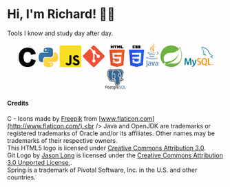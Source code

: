# Hi, I'm Richard! 🤝🏻 

Tools I know and study day after day.

<p align="center">
  <a href="https://gcc.gnu.org/"><img src="https://github.com/RRICHARRD/RRICHARRD/blob/master/tech-logos/c.png" alt="c-logo" width="45"/></a>
  <a href="https://www.python.org"><img src="https://github.com/RRICHARRD/RRICHARRD/blob/master/tech-logos/python.png" alt="python-logo" width="45"/></a>
  <a href="https://www.javascript.com/"><img src="https://github.com/RRICHARRD/RRICHARRD/blob/master/tech-logos/jslogo.png" alt="js-logo" width="50"/></a>
  <a href="https://git.scm.com"><img src="https://github.com/RRICHARRD/RRICHARRD/blob/master/tech-logos/git.png" alt="git-logo" width="50"/></a>
  <a href="https://www.w3.org/html/logo/"><img src="https://github.com/RRICHARRD/RRICHARRD/blob/master/tech-logos/html5.png" alt="html5-logo" width="50"/></a>
  <a href="https://www.w3schools.com/css/"><img src="https://github.com/RRICHARRD/RRICHARRD/blob/master/tech-logos/css3.png" alt="css3-logo" width="35"/></a>
  <a href="https://www.oracle.com/java/"><img src="https://github.com/RRICHARRD/RRICHARRD/blob/master/tech-logos/java.png" alt="Angular-logo" width="30"/></a>
  <a href="https://spring.io/"><img src="https://github.com/RRICHARRD/RRICHARRD/blob/master/tech-logos/spring.svg" alt="Spring-logo" width="50"/></a>
  <a href="https://mysql.com"><img src="https://github.com/RRICHARRD/RRICHARRD/blob/master/tech-logos/mysql.png" alt="mysql-logo" width="70"/></a>
  <a href="https://postgresql.org"><img src="https://github.com/RRICHARRD/RRICHARRD/blob/master/tech-logos/postgresql.png" alt="postgresql-logo" width="50"/></a>
</p>


#### Credits

C - Icons made by [Freepik](https://www.flaticon.com/authors/freepik) from [www.flaticon.com](http://www.flaticon.com/).<br />
Java and OpenJDK are trademarks or registered trademarks of Oracle and/or its affiliates. Other names may be trademarks of their respective owners.<br />
This HTML5 logo is licensed under [Creative Commons Attribution 3.0](https://creativecommons.org/licenses/by/3.0/).<br />
Git Logo by [Jason Long](https://twitter.com/jasonlong) is licensed under the [Creative Commons Attribution 3.0 Unported License.](https://creativecommons.org/licenses/by/3.0/).<br />
Spring is a trademark of Pivotal Software, Inc. in the U.S. and other countries. <br />

<!--
**RRICHARRD/RRICHARRD** is a ✨ _special_ ✨ repository because its `README.md` (this file) appears on your GitHub profile.

Here are some ideas to get you started:

- 🔭 I’m currently working on ...
- 🌱 I’m currently learning ...
- 👯 I’m looking to collaborate on ...
- 🤔 I’m looking for help with ...
- 💬 Ask me about ...
- 📫 How to reach me: ...
- 😄 Pronouns: ...
- ⚡ Fun fact: ...
-->
